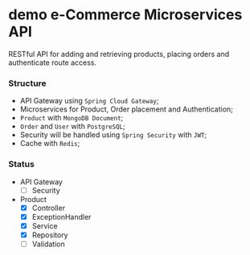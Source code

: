 # demo e-Commerce Microservices API
RESTful API for adding and retrieving products, placing orders and authenticate route access.

### Structure
- API Gateway using ``Spring Cloud Gateway``;
- Microservices for Product, Order placement and Authentication;
- ``Product`` with ``MongoDB Document``;
- ``Order`` and ``User`` with ``PostgreSQL``;
- Security will be handled using ``Spring Security`` with ``JWT``;
- Cache with ``Redis``;

### Status
- API Gateway
  - [ ] Security
- Product
  - [x] Controller
  - [x] ExceptionHandler
  - [x] Service
  - [x] Repository
  - [ ] Validation